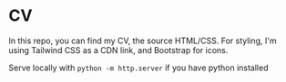 # CV

In this repo, you can find my CV, the source HTML/CSS. For styling, I'm using Tailwind CSS as a CDN link, and Bootstrap for icons.

Serve locally with `python -m http.server` if you have python installed
